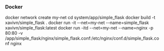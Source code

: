 ### Docker

docker network create my-net
cd system/app/simple_flask
docker build -t xavivn/simple_flask .
docker run -it --net=my-net --name=simple_flask xavivn/simple_flask:latest
docker run -itd --net=my-net --name=nginx -p 80:80 -v /app/simple_flask/nginx/simple_flask.conf:/etc/nginx/conf.d/simple_flask.conf nginx
